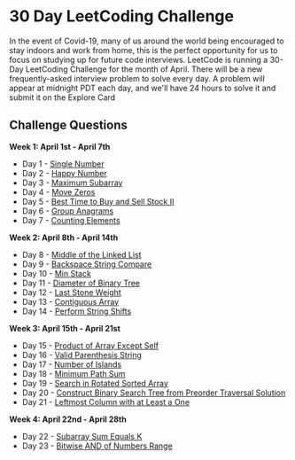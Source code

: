 # 30 Day LeetCoding Challenge
In the event of Covid-19, many of us around the world being encouraged to stay indoors and work from home, this is the perfect opportunity for us to focus on studying up for future code interviews. LeetCode is running a 30-Day LeetCoding Challenge for the month of April. There will be a new frequently-asked interview problem to solve every day. A problem will appear at midnight PDT each day, and we'll have 24 hours to solve it and submit it on the Explore Card

## Challenge Questions
**Week 1: April 1st - April 7th**
* Day 1 - [Single Number](https://github.com/DW-Hwang/30-Days-LeetCoding-Challenge/blob/master/Single%20Number.py)
* Day 2 - [Happy Number](https://github.com/DW-Hwang/30-Days-LeetCoding-Challenge/blob/master/Happy%20Number.py)
* Day 3 - [Maximum Subarray](https://github.com/DW-Hwang/30-Days-LeetCoding-Challenge/blob/master/Maximum%20Subarray.py)
* Day 4 - [Move Zeros](https://github.com/DW-Hwang/30-Days-LeetCoding-Challenge/blob/master/Move%20Zeroes.py)
* Day 5 - [Best Time to Buy and Sell Stock II](https://github.com/DW-Hwang/30-Days-LeetCoding-Challenge/blob/master/Buy%20and%20Sell%20Stock.py)
* Day 6 - [Group Anagrams](https://github.com/DW-Hwang/30-Days-LeetCoding-Challenge/blob/master/Group%20Anagrams.py)
* Day 7 - [Counting Elements](https://github.com/DW-Hwang/30-Days-LeetCoding-Challenge/blob/master/Counting%20Elements.py)

**Week 2: April 8th - April 14th**
* Day 8 - [Middle of the Linked List](https://github.com/DW-Hwang/30-Days-LeetCoding-Challenge/blob/master/Middle%20Node.py)
* Day 9 - [Backspace String Compare](https://github.com/DW-Hwang/30-Days-LeetCoding-Challenge/blob/master/Backspace%20Compare.py%20)
* Day 10 - [Min Stack](https://github.com/DW-Hwang/30-Days-LeetCoding-Challenge/blob/master/MinStack.py)
* Day 11 - [Diameter of Binary Tree](https://github.com/DW-Hwang/30-Days-LeetCoding-Challenge/blob/master/diameterOfBinaryTree.py)
* Day 12 - [Last Stone Weight](https://github.com/DW-Hwang/30-Days-LeetCoding-Challenge/blob/master/lastStoneWeight.py)
* Day 13 - [Contiguous Array](https://github.com/DW-Hwang/30-Day-LeetCoding-Challenge/blob/master/findMaxLength.py)
* Day 14 - [Perform String Shifts](https://github.com/DW-Hwang/30-Day-LeetCoding-Challenge/blob/master/stringShift.py)

**Week 3: April 15th - April 21st**
* Day 15 - [Product of Array Except Self](https://github.com/DW-Hwang/30-Day-LeetCoding-Challenge/blob/master/productExceptSelf.py)
* Day 16 - [Valid Parenthesis String](https://github.com/DW-Hwang/30-Day-LeetCoding-Challenge/blob/master/checkValidString.py)
* Day 17 - [Number of Islands](https://github.com/DW-Hwang/30-Day-LeetCoding-Challenge/blob/master/numIslands.py)
* Day 18 - [Minimum Path Sum](https://github.com/DW-Hwang/30-Day-LeetCoding-Challenge/blob/master/minPathSum.py)
* Day 19 - [Search in Rotated Sorted Array](https://github.com/DW-Hwang/30-Day-LeetCoding-Challenge/blob/master/search.py)
* Day 20 - [Construct Binary Search Tree from Preorder Traversal
Solution](https://github.com/DW-Hwang/30-Day-LeetCoding-Challenge/blob/master/bstFromPreorder.py)
* Day 21 - [Leftmost Column with at Least a One](https://github.com/DW-Hwang/30-Day-LeetCoding-Challenge/blob/master/leftMostColumnWithOne.py)

**Week 4: April 22nd - April 28th**
* Day 22 - [Subarray Sum Equals K](https://github.com/DW-Hwang/30-Day-LeetCoding-Challenge/blob/master/subarraySum.py)
* Day 23 - [Bitwise AND of Numbers Range](https://github.com/DW-Hwang/30-Day-LeetCoding-Challenge/blob/master/rangeBitwiseAnd.py)

